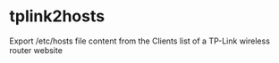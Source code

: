# tplink2hosts
Export /etc/hosts file content from the Clients list of a TP-Link wireless router website
